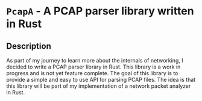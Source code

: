 # `PcapA` - A PCAP parser library written in Rust

## Description

As part of my journey to learn more about the internals of networking, I decided to write a PCAP parser library in Rust. This library is a work in progress and is not yet feature complete. The goal of this library is to provide a simple and easy to use API for parsing PCAP files. The idea is that this library will be part of my implementation of a network packet analyzer in Rust.
